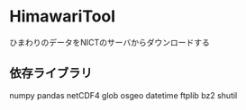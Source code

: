 # HimawariTool

ひまわりのデータをNICTのサーバからダウンロードする

## 依存ライブラリ

numpy
pandas
netCDF4
glob
osgeo
datetime
ftplib
bz2
shutil
